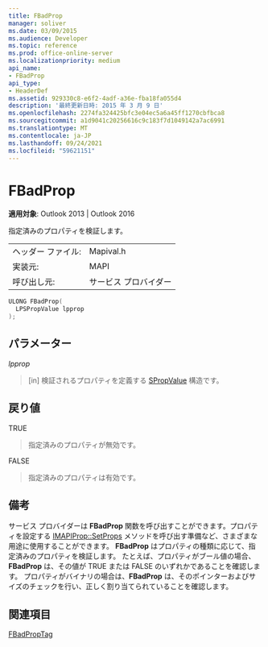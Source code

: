 ```yaml
---
title: FBadProp
manager: soliver
ms.date: 03/09/2015
ms.audience: Developer
ms.topic: reference
ms.prod: office-online-server
ms.localizationpriority: medium
api_name:
- FBadProp
api_type:
- HeaderDef
ms.assetid: 929330c8-e6f2-4adf-a36e-fba18fa055d4
description: '最終更新日時: 2015 年 3 月 9 日'
ms.openlocfilehash: 2274fa324425bfc3e04ec5a6a45ff1270cbfbca8
ms.sourcegitcommit: a1d9041c20256616c9c183f7d1049142a7ac6991
ms.translationtype: MT
ms.contentlocale: ja-JP
ms.lasthandoff: 09/24/2021
ms.locfileid: "59621151"
---
```

# <a name="fbadprop"></a>FBadProp

  
  
**適用対象**: Outlook 2013 | Outlook 2016 
  
指定済みのプロパティを検証します。 
  
|||
|:-----|:-----|
|ヘッダー ファイル:  <br/> |Mapival.h  <br/> |
|実装元:  <br/> |MAPI  <br/> |
|呼び出し元:  <br/> |サービス プロバイダー  <br/> |
   
```cpp
ULONG FBadProp(
  LPSPropValue lpprop
);
```

## <a name="parameters"></a>パラメーター

 _lpprop_
  
> [in] 検証されるプロパティを定義する [SPropValue](spropvalue.md) 構造です。 
    
## <a name="return-value"></a>戻り値

TRUE 
  
> 指定済みのプロパティが無効です。 
    
FALSE 
  
> 指定済みのプロパティは有効です。
    
## <a name="remarks"></a>備考

サービス プロバイダーは **FBadProp** 関数を呼び出すことができます。プロパティを設定する [IMAPIProp::SetProps](imapiprop-setprops.md) メソッドを呼び出す準備など、さまざまな用途に使用することができます。 **FBadProp** はプロパティの種類に応じて、指定済みのプロパティを検証します。 たとえば、プロパティがブール値の場合、**FBadProp** は、その値が TRUE または FALSE のいずれかであることを確認します。 プロパティがバイナリの場合は、**FBadProp** は、そのポインターおよびサイズのチェックを行い、正しく割り当てられていることを確認します。 
  
## <a name="see-also"></a>関連項目



[FBadPropTag](fbadproptag.md)

